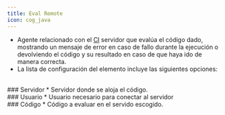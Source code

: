 ```yaml
---
title: Eval Remote
icon: cog_java
---
```

* Agente relacionado con el [CI](Conceptos/ci) servidor que evalúa el código dado, mostrando un mensaje de error en caso de fallo durante la ejecución o devolviendo el código y su resultado en caso de que haya ido de manera correcta.
* La lista de configuración del elemento incluye las siguientes opciones: <br />

<br />
### Servidor
* Servidor donde se aloja el código.

<br />
### Usuario
* Usuario necesario para conectar al servidor

<br />
### Código
* Código a evaluar en el servido escogido.
